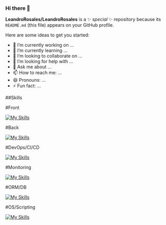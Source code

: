### Hi there 👋

**LeandroRosales/LeandroRosales** is a ✨ _special_ ✨ repository because its `README.md` (this file) appears on your GitHub profile.

Here are some ideas to get you started:

- 🔭 I’m currently working on ...
- 🌱 I’m currently learning ...
- 👯 I’m looking to collaborate on ...
- 🤔 I’m looking for help with ...
- 💬 Ask me about ...
- 📫 How to reach me: ...
- 😄 Pronouns: ...
- ⚡ Fun fact: ...

##Skills

#Front

[![My Skills](https://skillicons.dev/icons?i=angular,ts)](https://skillicons.dev)

#Back

[![My Skills](https://skillicons.dev/icons?i=java,spring,maven,scala,go)](https://skillicons.dev)

#DevOps/CI/CD

[![My Skills](https://skillicons.dev/icons?i=azure,docker,jenkins)](https://skillicons.dev)

#Monitoring

[![My Skills](https://skillicons.dev/icons?i=grafana,prometheus)](https://skillicons.dev)

#ORM/DB

[![My Skills](https://skillicons.dev/icons?i=hibernate,postgres,mongo)](https://skillicons.dev)

#OS/Scripting

[![My Skills](https://skillicons.dev/icons?i=linux,bash,py)](https://skillicons.dev)
